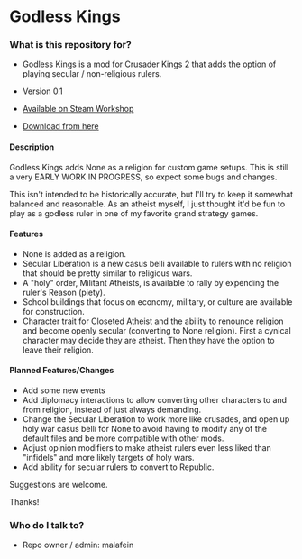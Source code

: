 # Godless Kings #

### What is this repository for? ###

* Godless Kings is a mod for Crusader Kings 2 that adds the option of playing secular / non-religious rulers.
* Version 0.1

* [Available on Steam Workshop](http://steamcommunity.com/sharedfiles/filedetails/?id=422474485&searchtext=)
* [Download from here](https://raw.github.com/malafein/ck2-godless-kings/master/godless.zip)

#### Description ####

Godless Kings adds None as a religion for custom game setups. This is still a very 
EARLY WORK IN PROGRESS, so expect some bugs and changes. 

This isn't intended to be historically accurate, but I'll try to keep it somewhat balanced and reasonable. As an atheist myself, I just thought it'd be fun to play as a godless ruler in one of my favorite grand strategy games.

#### Features ####

* None is added as a religion. 
* Secular Liberation is a new casus belli available to rulers with no religion that should be pretty similar to religious wars. 
* A "holy" order, Militant Atheists, is available to rally by expending the ruler's Reason (piety). 
* School buildings that focus on economy, military, or culture are available for construction. 
* Character trait for Closeted Atheist and the ability to renounce religion and become openly secular (converting to None religion). First a cynical character may decide they are atheist. Then they have the option to leave their religion. 

#### Planned Features/Changes ####
* Add some new events
* Add diplomacy interactions to allow converting other characters to and from religion, instead of just always demanding.
* Change the Secular Liberation to work more like crusades, and open up holy war casus belli for None to avoid having to modify any of the default files and be more compatible with other mods. 
* Adjust opinion modifiers to make atheist rulers even less liked than "infidels" and more likely targets of holy wars.
* Add ability for secular rulers to convert to Republic.

Suggestions are welcome. 

Thanks!

### Who do I talk to? ###

* Repo owner / admin: malafein
